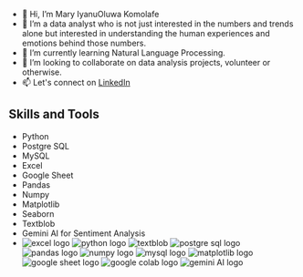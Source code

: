 - 👋 Hi, I’m Mary IyanuOluwa Komolafe
- 👀 I’m a data analyst who is not just interested in the numbers and trends alone but interested in understanding the human experiences and emotions behind those numbers.
- 🌱 I’m currently learning Natural Language Processing.
- 💞️ I’m looking to collaborate on data analysis projects, volunteer or otherwise.
- 📫 Let's connect on [LinkedIn](https://www.linkedin.com/in/komolafe-mary-iyanuoluwa)

## Skills and Tools
- Python
- Postgre SQL
- MySQL
- Excel
- Google Sheet
- Pandas
- Numpy
- Matplotlib
- Seaborn
- Textblob
- Gemini AI for Sentiment Analysis
- ![excel logo](https://github.com/user-attachments/assets/d74fc322-0447-49ef-88ae-7016891bb565) ![python logo](https://github.com/user-attachments/assets/ae80d828-97e4-4768-abe2-eae44fd3f0d3) ![textblob](https://github.com/user-attachments/assets/44b178fb-a9e2-42b6-8bd6-1661d6f243b4) ![postgre sql logo](https://github.com/user-attachments/assets/ea0f1851-dde8-4040-b913-cb2c7e972dde) ![pandas logo](https://github.com/user-attachments/assets/3eb18ce9-5f83-415a-8346-07023748ee19) ![numpy logo](https://github.com/user-attachments/assets/6106b53f-93c1-4fc5-9bb8-0351527fe955) ![mysql logo](https://github.com/user-attachments/assets/3a9a5d97-52e5-438c-9119-2fdca1c4dccd) ![matplotlib logo](https://github.com/user-attachments/assets/09341d4c-d21d-496c-b70b-f440c76ad453) ![google sheet logo](https://github.com/user-attachments/assets/e9476c3b-4f97-46d2-adb0-8267d1c7b2ad) ![google colab logo](https://github.com/user-attachments/assets/0bf44a81-c97d-42ae-84ec-9c1cc56c20c9) ![gemini AI logo](https://github.com/user-attachments/assets/eef8aece-0f7d-47ef-9160-0a2251c4b12f)




<!---
TheMaryK/TheMaryK is a ✨ special ✨ repository because its `README.md` (this file) appears on your GitHub profile.
You can click the Preview link to take a look at your changes.
--->
